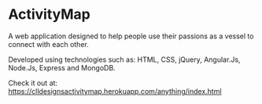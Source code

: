 # ActivityMap

A web application designed to help people use their passions as a vessel to connect with each other.

Developed using technologies such as: HTML, CSS, jQuery, Angular.Js, Node.Js, Express and MongoDB.

Check it out at:
https://clldesignsactivitymap.herokuapp.com/anything/index.html
